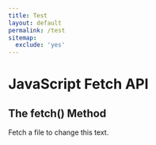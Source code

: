 ```yaml
---
title: Test
layout: default
permalink: /test
sitemap:
  exclude: 'yes'
---
```


# JavaScript Fetch API
## The fetch() Method
<p id="demo">Fetch a file to change this text.</p>

<script src="https://ajax.googleapis.com/ajax/libs/jquery/1.12.0/jquery.min.js"></script>
<script>
  fetch('http://jsonplaceholder.typicode.com/users').then(function(response) {
  // response.json() returns a promise, use the same .then syntax to work with the results
  response.json().then(function(users){
    // users is now our actual variable parsed from the json, so we can use it
    users.forEach(function(user){
      $('#demo').text = user.name
    });
  });
}).catch(err => console.error(err));
</script>
